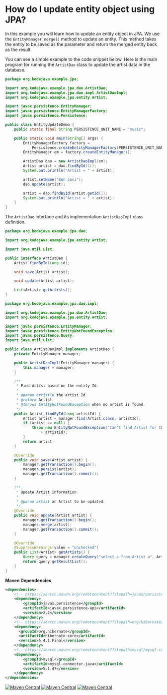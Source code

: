 # How do I update entity object using JPA?

In this example you will learn how to update an entity object in JPA. We use the `EntityManager.merge()` method to update an entity. This method takes the entity to be saved as the parameter and return the merged entity back as the result.

You can see a simple example to the code snippet below. Here is the main program for running the `ArtistDao` class to update the artist data in the database.

```java
package org.kodejava.example.jpa;

import org.kodejava.example.jpa.dao.ArtistDao;
import org.kodejava.example.jpa.dao.impl.ArtistDaoImpl;
import org.kodejava.example.jpa.entity.Artist;

import javax.persistence.EntityManager;
import javax.persistence.EntityManagerFactory;
import javax.persistence.Persistence;

public class EntityUpdateDemo {
    public static final String PERSISTENCE_UNIT_NAME = "music";

    public static void main(String[] args) {
        EntityManagerFactory factory =
            Persistence.createEntityManagerFactory(PERSISTENCE_UNIT_NAME);
        EntityManager em = factory.createEntityManager();

        ArtistDao dao = new ArtistDaoImpl(em);
        Artist artist = dao.findById(1L);
        System.out.println("Artist = " + artist);

        artist.setName("Bon Jovi");
        dao.update(artist);

        artist = dao.findById(artist.getId());
        System.out.println("Artist = " + artist);
    }
}
```

The `ArtistDao` interface and its implementation `ArtistDaoImpl` class definition.

```java
package org.kodejava.example.jpa.dao;

import org.kodejava.example.jpa.entity.Artist;

import java.util.List;

public interface ArtistDao {
    Artist findById(Long id);

    void save(Artist artist);

    void update(Artist artist);

    List<Artist> getArtists();
}
```

```java
package org.kodejava.example.jpa.dao.impl;

import org.kodejava.example.jpa.dao.ArtistDao;
import org.kodejava.example.jpa.entity.Artist;

import javax.persistence.EntityManager;
import javax.persistence.EntityNotFoundException;
import javax.persistence.Query;
import java.util.List;

public class ArtistDaoImpl implements ArtistDao {
    private EntityManager manager;

    public ArtistDaoImpl(EntityManager manager) {
        this.manager = manager;
    }

    /**
     * Find Artist based on the entity Id.
     *
     * @param artistId the artist Id.
     * @return Artist.
     * @throws EntityNotFoundException when no artist is found.
     */
    public Artist findById(Long artistId) {
        Artist artist = manager.find(Artist.class, artistId);
        if (artist == null) {
            throw new EntityNotFoundException("Can't find Artist for ID "
                + artistId);
        }
        return artist;
    }

    @Override
    public void save(Artist artist) {
        manager.getTransaction().begin();
        manager.persist(artist);
        manager.getTransaction().commit();
    }

    /**
     * Update Artist information.
     *
     * @param artist an Artist to be updated.
     */
    @Override
    public void update(Artist artist) {
        manager.getTransaction().begin();
        manager.merge(artist);
        manager.getTransaction().commit();
    }

    @Override
    @SuppressWarnings(value = "unchecked")
    public List<Artist> getArtists() {
        Query query = manager.createQuery("select a from Artist a", Artist.class);
        return query.getResultList();
    }
}
```

**Maven Dependencies**

```xml
<dependencies>
    <!-- https://search.maven.org/remotecontent?filepath=javax/persistence/javax.persistence-api/2.2/javax.persistence-api-2.2.jar -->
    <dependency>
        <groupId>javax.persistence</groupId>
        <artifactId>javax.persistence-api</artifactId>
        <version>2.2</version>
    </dependency>
    <!-- https://search.maven.org/remotecontent?filepath=org/hibernate/hibernate-core/5.4.1.Final/hibernate-core-5.4.1.Final.jar -->
    <dependency>
      <groupId>org.hibernate</groupId>
      <artifactId>hibernate-core</artifactId>
      <version>5.4.1.Final</version>
    </dependency>
    <!-- https://search.maven.org/remotecontent?filepath=mysql/mysql-connector-java/5.1.47/mysql-connector-java-5.1.47.jar -->
    <dependency>
        <groupId>mysql</groupId>
        <artifactId>mysql-connector-java</artifactId>
        <version>5.1.47</version>
    </dependency>
</dependencies>
```

[![Maven Central](https://img.shields.io/maven-central/v/javax.persistence/javax.persistence-api.svg?label=Maven%20Central)](https://search.maven.org/search?q=g:%22javax.persistence%22%20AND%20a:%22javax.persistence-api%22)
[![Maven Central](https://img.shields.io/maven-central/v/org.hibernate/hibernate-core.svg?label=Maven%20Central)](https://search.maven.org/search?q=g:%22org.hibernate%22%20AND%20a:%22hibernate-core%22)
[![Maven Central](https://img.shields.io/maven-central/v/mysql/mysql-connector-java.svg?label=Maven%20Central)](https://search.maven.org/search?q=g:%22mysql%22%20AND%20a:%22mysql-connector-java%22)
